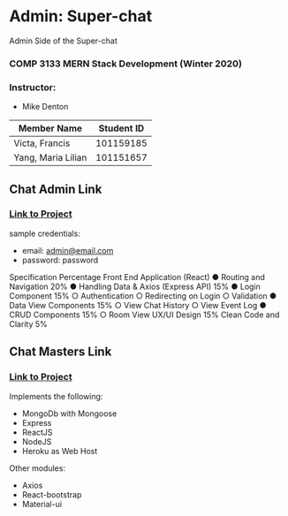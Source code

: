 # Admin: Super-chat
Admin Side of the Super-chat

### COMP 3133 MERN Stack Development (Winter 2020)
### Instructor: 
- Mike Denton

| Member Name |Student ID|
|----------|:-------------:|
| Victa, Francis |101159185|
| Yang, Maria Lilian |101151657|

## Chat Admin Link
### [Link to Project](https://chat-app-admin.herokuapp.com/)

sample credentials:
- email: admin@email.com
- password: password

Specification Percentage
Front End Application (React)
● Routing and Navigation 20%
● Handling Data & Axios (Express API) 15%
● Login Component 15%
○ Authentication
○ Redirecting on Login
○ Validation
● Data View Components 15%
○ View Chat History
○ View Event Log
● CRUD Components 15%
○ Room View
UX/UI Design 15%
Clean Code and Clarity 5%


## Chat Masters Link
### [Link to Project](http://chat-masters.herokuapp.com/)

Implements the following:
- MongoDb with Mongoose
- Express
- ReactJS
- NodeJS
- Heroku as Web Host

Other modules:
- Axios
- React-bootstrap
- Material-ui

